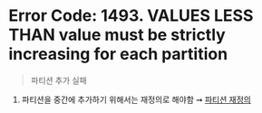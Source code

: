 Error Code: 1493. VALUES LESS THAN value must be strictly increasing for each partition
===
>파티션 추가 실패

1. 파티션을 중간에 추가하기 위해서는 재정의로 해야함 ➞ [파티션 재정의](../partition/README.md#재정의)